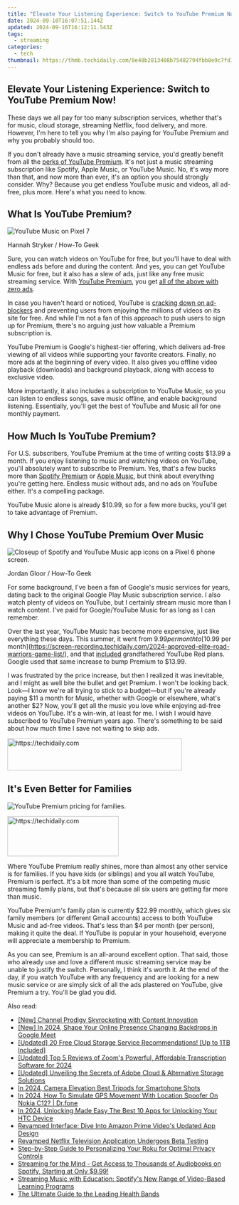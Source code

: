 ```yaml
---
title: "Elevate Your Listening Experience: Switch to YouTube Premium Now!"
date: 2024-09-10T16:07:51.144Z
updated: 2024-09-16T16:12:11.543Z
tags:
  - streaming
categories:
  - tech
thumbnail: https://thmb.techidaily.com/8e48b2813408b75482794fbb8e9c7fd16cd8c115a0a176db85647e2b441ce187.jpg
---
```


## Elevate Your Listening Experience: Switch to YouTube Premium Now!

These days we all pay for too many subscription services, whether that's for music, cloud storage, streaming Netflix, food delivery, and more. However, I'm here to tell you why I'm also paying for YouTube Premium and why you probably should too.

 If you don't already have a music streaming service, you'd greatly benefit from all the [perks of YouTube Premium](https://vimeo-videos.techidaily.com/updated-creating-viral-hashtag-campaigns-on-twitter/). It's not just a music streaming subscription like Spotify, Apple Music, or YouTube Music. No, it's way more than that, and now more than ever, it's an option you should strongly consider. Why? Because you get endless YouTube music and videos, all ad-free, plus more. Here's what you need to know.

##  What Is YouTube Premium?

![YouTube Music on Pixel 7](https://static1.howtogeekimages.com/wordpress/wp-content/uploads/2023/07/6b0ab20a.jpg) 

Hannah Stryker / How-To Geek

 Sure, you can watch videos on YouTube for free, but you'll have to deal with endless ads before and during the content. And yes, you can get YouTube Music for free, but it also has a slew of ads, just like any free music streaming service. With [YouTube Premium](https://www.youtube.com/premium), you get [all of the above with zero ads](https://extra-approaches.techidaily.com/in-2024-pinnacle-all-in-one-4k-with-touch-display/).

 In case you haven't heard or noticed, YouTube is [cracking down on ad-blockers](https://www.theverge.com/2023/10/31/23940583/youtube-ad-blocker-crackdown-broadening) and preventing users from enjoying the millions of videos on its site for free. And while I'm not a fan of this approach to push users to sign up for Premium, there's no arguing just how valuable a Premium subscription is.

 YouTube Premium is Google's highest-tier offering, which delivers ad-free viewing of all videos while supporting your favorite creators. Finally, no more ads at the beginning of every video. It also gives you offline video playback (downloads) and background playback, along with access to exclusive video.

 More importantly, it also includes a subscription to YouTube Music, so you can listen to endless songs, save music offline, and enable background listening. Essentially, you'll get the best of YouTube and Music all for one monthly payment.

##  How Much Is YouTube Premium?

 For U.S. subscribers, YouTube Premium at the time of writing costs $13.99 a month. If you enjoy listening to music and watching videos on YouTube, you'll absolutely want to subscribe to Premium. Yes, that's a few bucks more than [Spotify Premium](https://twitter-videos.techidaily.com/new-in-2024-digital-drama-videoviral-sagas-unfold-online/) or [Apple Music](https://ios-pokemon-go.techidaily.com/most-asked-questions-about-pokemon-go-battle-league-rewards-on-apple-iphone-13-pro-max-drfone-by-drfone-virtual-ios/), but think about everything you're getting here. Endless music without ads, and no ads on YouTube either. It's a compelling package.

 YouTube Music alone is already $10.99, so for a few more bucks, you'll get to take advantage of Premium.

##  Why I Chose YouTube Premium Over Music

![Closeup of Spotify and YouTube Music app icons on a Pixel 6 phone screen.](https://static1.howtogeekimages.com/wordpress/wp-content/uploads/2023/03/youtube_music_spotify.jpg) 

Jordan Gloor / How-To Geek

 For some background, I've been a fan of Google's music services for years, dating back to the original Google Play Music subscription service. I also watch plenty of videos on YouTube, but I certainly stream music more than I watch content. I've paid for Google/YouTube Music for as long as I can remember.

 Over the last year, YouTube Music has become more expensive, just like everything these days. This summer, it went from $9.99 per month to [$10.99 per month](https://screen-recording.techidaily.com/2024-approved-elite-road-warriors-game-list/), and that [included](https://screen-recording.techidaily.com/updated-in-2024-speak-and-record-iphone-voice-memo-basics/) grandfathered YouTube Red plans. Google used that same increase to bump Premium to $13.99.

 I was frustrated by the price increase, but then I realized it was inevitable, and I might as well bite the bullet and get Premium. I won't be looking back. Look—I know we're all trying to stick to a budget—but if you're already paying $11 a month for Music, whether with Google or elsewhere, what's another $2? Now, you'll get all the music you love while enjoying ad-free videos on YouTube. It's a win-win, at least for me. I wish I would have subscribed to YouTube Premium years ago. There's something to be said about how much time I save not waiting to skip ads.

<!-- affiliate ads begin -->
<a href="https://aligracehair.sjv.io/c/5597632/2115935/19272" target="_top" id="2115935">
  <img src="//a.impactradius-go.com/display-ad/19272-2115935" border="0" alt="https://techidaily.com" width="392" height="72"/>
</a>
<img height="0" width="0" src="https://aligracehair.sjv.io/i/5597632/2115935/19272" style="position:absolute;visibility:hidden;" border="0" />
<!-- affiliate ads end -->

##  It's Even Better for Families

![YouTube Premium pricing for families.](https://static1.howtogeekimages.com/wordpress/wp-content/uploads/2023/11/screenshot-2023-11-02-at-10-09-27-am.jpg) 

<!-- affiliate ads begin -->
<a href="https://aligracehair.sjv.io/c/5597632/2115944/19272" target="_top" id="2115944">
  <img src="//a.impactradius-go.com/display-ad/19272-2115944" border="0" alt="https://techidaily.com" width="250" height="90"/>
</a>
<img height="0" width="0" src="https://aligracehair.sjv.io/i/5597632/2115944/19272" style="position:absolute;visibility:hidden;" border="0" />
<!-- affiliate ads end -->

 Where YouTube Premium really shines, more than almost any other service is for families. If you have kids (or siblings) and you all watch YouTube, Premium is perfect. It's a bit more than some of the competing music streaming family plans, but that's because all six users are getting far more than music.

 YouTube Premium's family plan is currently $22.99 monthly, which gives six family members (or different Gmail accounts) access to both YouTube Music and ad-free videos. That's less than $4 per month (per person), making it quite the deal. If YouTube is popular in your household, everyone will appreciate a membership to Premium.

 As you can see, Premium is an all-around excellent option. That said, those who already use and love a different music streaming service may be unable to justify the switch. Personally, I think it's worth it. At the end of the day, if you watch YouTube with any frequency and are looking for a new music service or are simply sick of all the ads plastered on YouTube, give Premium a try. You'll be glad you did.

<ins class="adsbygoogle"
     style="display:block"
     data-ad-format="autorelaxed"
     data-ad-client="ca-pub-7571918770474297"
     data-ad-slot="1223367746"></ins>

<ins class="adsbygoogle"
     style="display:block"
     data-ad-client="ca-pub-7571918770474297"
     data-ad-slot="8358498916"
     data-ad-format="auto"
     data-full-width-responsive="true"></ins>

<span class="atpl-alsoreadstyle">Also read:</span>
<div><ul>
<li><a href="https://youtube-clips.techidaily.com/new-channel-prodigy-skyrocketing-with-content-innovation/"><u>[New] Channel Prodigy Skyrocketing with Content Innovation</u></a></li>
<li><a href="https://screen-recording.techidaily.com/new-in-2024-shape-your-online-presence-changing-backdrops-in-google-meet/"><u>[New] In 2024, Shape Your Online Presence Changing Backdrops in Google Meet</u></a></li>
<li><a href="https://some-techniques.techidaily.com/updated-20-free-cloud-storage-service-recommendations-up-to-1tb-included/"><u>[Updated] 20 Free Cloud Storage Service Recommendations! [Up to 1TB Included]</u></a></li>
<li><a href="https://digital-screen-recording.techidaily.com/updated-top-5-reviews-of-zooms-powerful-affordable-transcription-software-for-2024/"><u>[Updated] Top 5 Reviews of Zoom's Powerful, Affordable Transcription Software for 2024</u></a></li>
<li><a href="https://some-skills.techidaily.com/updated-unveiling-the-secrets-of-adobe-cloud-and-alternative-storage-solutions/"><u>[Updated] Unveiling the Secrets of Adobe Cloud & Alternative Storage Solutions</u></a></li>
<li><a href="https://extra-resources.techidaily.com/in-2024-camera-elevation-best-tripods-for-smartphone-shots/"><u>In 2024, Camera Elevation Best Tripods for Smartphone Shots</u></a></li>
<li><a href="https://review-topics.techidaily.com/in-2024-how-to-simulate-gps-movement-with-location-spoofer-on-nokia-c12-drfone-by-drfone-virtual-android/"><u>In 2024, How To Simulate GPS Movement With Location Spoofer On Nokia C12? | Dr.fone</u></a></li>
<li><a href="https://android-unlock.techidaily.com/in-2024-unlocking-made-easy-the-best-10-apps-for-unlocking-your-htc-device-by-drfone-android/"><u>In 2024, Unlocking Made Easy The Best 10 Apps for Unlocking Your HTC Device</u></a></li>
<li><a href="https://media-tips.techidaily.com/revamped-interface-dive-into-amazon-prime-videos-updated-app-design/"><u>Revamped Interface: Dive Into Amazon Prime Video's Updated App Design</u></a></li>
<li><a href="https://media-tips.techidaily.com/revamped-netflix-television-application-undergoes-beta-testing/"><u>Revamped Netflix Television Application Undergoes Beta Testing</u></a></li>
<li><a href="https://media-tips.techidaily.com/step-by-step-guide-to-personalizing-your-roku-for-optimal-privacy-controls/"><u>Step-by-Step Guide to Personalizing Your Roku for Optimal Privacy Controls</u></a></li>
<li><a href="https://media-tips.techidaily.com/streaming-for-the-mind-get-access-to-thousands-of-audiobooks-on-spotify-starting-at-only-999/"><u>Streaming for the Mind - Get Access to Thousands of Audiobooks on Spotify, Starting at Only $9.99!</u></a></li>
<li><a href="https://media-tips.techidaily.com/streaming-music-with-education-spotifys-new-range-of-video-based-learning-programs/"><u>Streaming Music with Education: Spotify's New Range of Video-Based Learning Programs</u></a></li>
<li><a href="https://buynow-marvelous.techidaily.com/the-ultimate-guide-to-the-leading-health-bands/"><u>The Ultimate Guide to the Leading Health Bands</u></a></li>
</ul></div>

